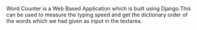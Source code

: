 Word Counter is a Web Based Application which is built using Django.This can be used to measure the typing speed and get the dictionary order of the words which we had given as input in the textarea.
